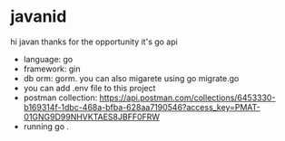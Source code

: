 # javanid
hi javan thanks for the opportunity
it's go api
- language: go
- framework: gin 
- db orm: gorm. you can also migarete using go migrate.go
- you can add .env file to this project
- postman collection: https://api.postman.com/collections/6453330-b169314f-1dbc-468a-bfba-628aa7190546?access_key=PMAT-01GNG9D99NHVKTAES8JBFF0FRW
- running go .

